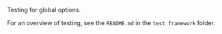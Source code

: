 Testing for global options.

For an overview of testing, see the `README.md` in the `test framework` folder.
